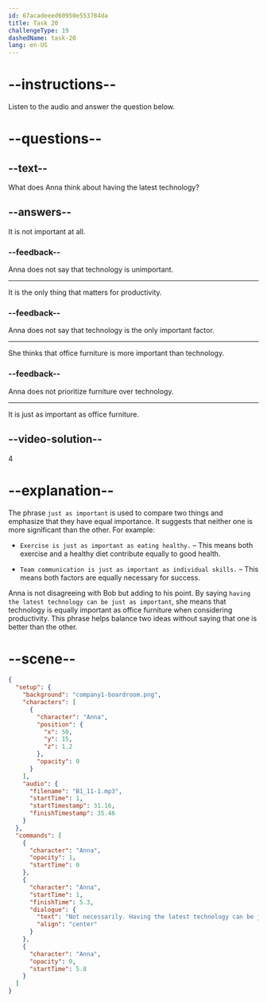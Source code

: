 ```yaml
---
id: 67acadeeed60950e553784da
title: Task 20
challengeType: 19
dashedName: task-20
lang: en-US
---
```


<!-- (Audio) Anna: Not necessarily. Having the latest technology can be just as important. -->

# --instructions--

Listen to the audio and answer the question below.

# --questions--

## --text--

What does Anna think about having the latest technology?

## --answers--

It is not important at all.

### --feedback--

Anna does not say that technology is unimportant.

---

It is the only thing that matters for productivity.

### --feedback--

Anna does not say that technology is the only important factor.

---

She thinks that office furniture is more important than technology.

### --feedback--

Anna does not prioritize furniture over technology.

---

It is just as important as office furniture.

## --video-solution--

4

# --explanation--

The phrase `just as important` is used to compare two things and emphasize that they have equal importance. It suggests that neither one is more significant than the other. For example:  

- `Exercise is just as important as eating healthy.` – This means both exercise and a healthy diet contribute equally to good health.  

- `Team communication is just as important as individual skills.` – This means both factors are equally necessary for success.

Anna is not disagreeing with Bob but adding to his point. By saying `having the latest technology can be just as important`, she means that technology is equally important as office furniture when considering productivity. This phrase helps balance two ideas without saying that one is better than the other.

# --scene--

```json
{
  "setup": {
    "background": "company1-boardroom.png",
    "characters": [
      {
        "character": "Anna",
        "position": {
          "x": 50,
          "y": 15,
          "z": 1.2
        },
        "opacity": 0
      }
    ],
    "audio": {
      "filename": "B1_11-1.mp3",
      "startTime": 1,
      "startTimestamp": 31.16,
      "finishTimestamp": 35.46
    }
  },
  "commands": [
    {
      "character": "Anna",
      "opacity": 1,
      "startTime": 0
    },
    {
      "character": "Anna",
      "startTime": 1,
      "finishTime": 5.3,
      "dialogue": {
        "text": "Not necessarily. Having the latest technology can be just as important.",
        "align": "center"
      }
    },
    {
      "character": "Anna",
      "opacity": 0,
      "startTime": 5.8
    }
  ]
}
```

